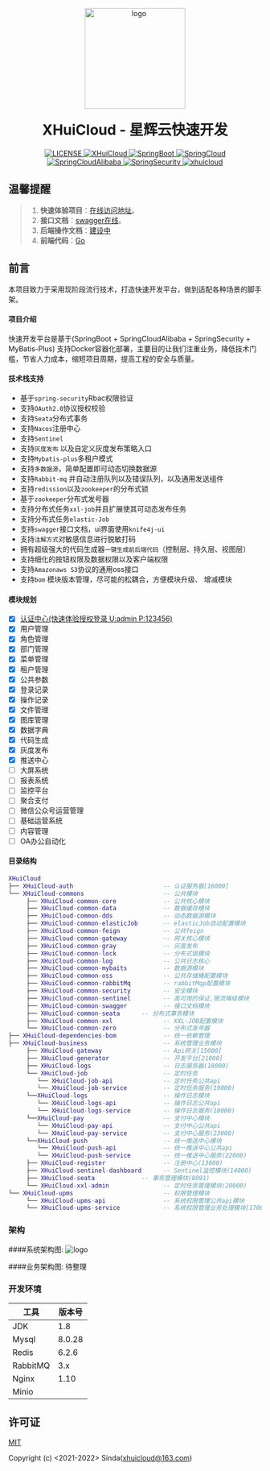 <p align="center">
     <img src="https://xhuicloud.oss-cn-shenzhen.aliyuncs.com/logo-transparent.png" width="200px" height="200px" alt="logo"> </br>
</p>
<h1 align="center" style="margin: 20px 20px; font-weight: bold;">XHuiCloud - 星辉云快速开发</h1> 

<p align="center">
  <a href="https://github.com/sindaZeng/XHuiCloud/blob/develop/LICENSE">
    <img src="https://img.shields.io/badge/License-MIT-blue.svg" alt="LICENSE">
  </a>
  <a href="#">
    <img src="https://img.shields.io/badge/XHuiCloud-2.0.1-green.svg" alt="XHuiCloud">
  </a>
  <a href="#">
    <img src="https://img.shields.io/badge/Spring--Boot-2.6.6-green.svg" alt="SpringBoot">
  </a>
  <a href="#">
    <img src="https://img.shields.io/badge/Spring--Cloud-2021.0.1-green.svg" alt="SpringCloud">
  </a>
  <a href="#">
    <img src="https://img.shields.io/badge/Spring--Cloud--Alibaba-2021.0.1.0-green.svg" alt="SpringCloudAlibaba">
  </a>
  <a href="#">
    <img src="https://img.shields.io/badge/Spring--Security-5.6.2.RELEASE-green.svg" alt="SpringSecurity">
  </a>
  <a href="https://mp.weixin.qq.com/cgi-bin/showqrcode?ticket=gQHz8DwAAAAAAAAAAS5odHRwOi8vd2VpeGluLnFxLmNvbS9xLzAybV9pT1JlRmxjUEUxMDAwMHcwN0UAAgTet0ZiAwQAAAAA">
    <img src="https://img.shields.io/badge/%E5%85%AC%E4%BC%97%E5%8F%B7-xhuicloud-brightgreen" alt="xhuicloud">
  </a>
</p>


## 温馨提醒

> 1. **快速体验项目**：[在线访问地址](http://xhuicloud.cn/)。
> 2. **接口文档**：[swagger在线](http://api.xhuicloud.cn/doc.html)。
> 3. **后端操作文档**：[建设中](http://doc.xhuicloud.cn/#/)
> 4. **前端代码**：[Go](https://github.com/sindaZeng/xhuicloud-ui)

## 前言

本项目致力于采用现阶段流行技术，打造快速开发平台，做到适配各种场景的脚手架。

#### 项目介绍

快速开发平台是基于(SpringBoot + SpringCloudAlibaba + SpringSecurity + MyBatis-Plus) 支持Docker容器化部署，主要目的让我们注重业务，降低技术门槛，节省人力成本，缩短项目周期，提高工程的安全与质量。

#### 技术栈支持
- 基于`spring-security`Rbac权限验证
- 支持`OAuth2.0`协议授权校验
- 支持`Seata`分布式事务
- 支持`Nacos`注册中心
- 支持`Sentinel`
- 支持`灰度发布` 以及自定义灰度发布策略入口
- 支持`Mybatis-plus`多租户模式
- 支持`多数据源`，简单配置即可动态切换数据源
- 支持`Rabbit-mq` 并自动注册队列以及错误队列，以及通用发送组件
- 支持`redission`以及`zookeeper`的分布式锁
- 基于`zookeeper`分布式发号器
- 支持分布式任务`xxl-job`并且扩展使其可动态发布任务
- 支持分布式任务`elastic-Job`
- 支持`swagger`接口文档，ui界面使用`knife4j-ui`
- 支持`注解方式`对敏感信息进行脱敏打码
- 拥有超级强大的代码生成器`一键生成前后端代码`（控制层、持久层、视图层）
- 支持细化的按钮权限及数据权限以及客户端权限
- 支持`Amazonaws S3`协议的通用oss接口
- 支持`bom` 模块版本管理，尽可能的松耦合，方便模块升级、 增减模块


#### 模块规划

- [x] [认证中心(快速体验授权登录 U:admin P:123456)](http://oauth2.xhuicloud.cn/oauth/authorize?client_id=test&response_type=code&scop=server&redirect_uri=http://xhuicloud.cn)
- [x] 用户管理
- [x] 角色管理
- [x] 部门管理
- [x] 菜单管理
- [x] 租户管理
- [x] 公共参数
- [x] 登录记录
- [x] 操作记录
- [x] 文件管理
- [x] 图库管理
- [x] 数据字典
- [x] 代码生成
- [x] 灰度发布 
- [x] 推送中心 
- [ ] 大屏系统
- [ ] 报表系统
- [ ] 监控平台
- [ ] 聚合支付
- [ ] 微信公众号运营管理
- [ ] 基础运营系统
- [ ] 内容管理
- [ ] OA办公自动化

#### 目录结构
```lua
XHuiCloud
├── XHuiCloud-auth                         -- 认证服务器[16000]
└── XHuiCloud-commons                      -- 公共模块 
     ├── XHuiCloud-common-core             -- 公共核心模块
     ├── XHuiCloud-common-data             -- 数据缓存模块
     ├── XHuiCloud-common-dds              -- 动态数据源模块
     ├── XHuiCloud-common-elasticJob       -- elasticJob自动配置模块
     ├── XHuiCloud-common-feign            -- 公共feign
     ├── XHuiCloud-common-gateway          -- 网关核心模块
     ├── XHuiCloud-common-gray             -- 灰度发布
     ├── XHuiCloud-common-lock             -- 分布式锁模块
     ├── XHuiCloud-common-log              -- 公共日志核心
     ├── XHuiCloud-common-mybaits          -- 数据源模块
     ├── XHuiCloud-common-oss              -- 公共存储桶配置模块
     ├── XHuiCloud-common-rabbitMq         -- rabbitMqp配置模块
     ├── XHuiCloud-common-security         -- 安全模块
     ├── XHuiCloud-common-sentinel         -- 高可用的保证,限流降级模块
     ├── XHuiCloud-common-swagger          -- 接口文档模块
     ├── XHuiCloud-common-seata      -- 分布式事务模块
     ├── XHuiCloud-common-xxl              -- XXL-JOB配置模块
     └── XHuiCloud-common-zero             -- 分布式发号器
├── XHuiCloud-dependencies-bom             -- 统一依赖管理
├── XHuiCloud-business                     -- 系统管理业务模块
     ├── XHuiCloud-gateway                 -- Api网关[15000]
     ├── XHuiCloud-generator               -- 开发平台[21000]
     ├── XHuiCloud-logs                    -- 日志服务器(18000)
     └── XHuiCloud-job                     -- 定时任务
        └── XHuiCloud-job-api              -- 定时任务公共api
        └── XHuiCloud-job-service          -- 定时任务服务(19000)
     └──XHuiCloud-logs                     -- 操作日志模块
        └── XHuiCloud-logs-api             -- 操作日志公共api
        └── XHuiCloud-logs-service         -- 操作日志服务(18000)
     └──XHuiCloud-pay                      -- 支付中心模块
        └── XHuiCloud-pay-api              -- 支付中心公共api
        └── XHuiCloud-pay-service          -- 支付中心服务(23000)
     └──XHuiCloud-push                     -- 统一推送中心模块
        └── XHuiCloud-push-api             -- 统一推送中心公共api
        └── XHuiCloud-push-service         -- 统一推送中心服务(22000)
     ├── XHuiCloud-register                -- 注册中心(13000)
     ├── XHuiCloud-sentinel-dashboard      -- Sentinel监控模块(14000)
     ├── XHuiCloud-seata             -- 事务管理模块(8091)
     └── XHuiCloud-xxl-admin               -- 定时任务管理模块(20000)
└── XHuiCloud-upms                         -- 权限管理模块
     └── XHuiCloud-upms-api                -- 系统权限管理公共api模块
     └── XHuiCloud-upms-service            -- 系统权限管理业务处理模块[17000]
```
### 架构

####系统架构图:
<img src="https://xhuicloud.oss-cn-shenzhen.aliyuncs.com/%E6%9E%B6%E6%9E%84%E5%9B%BE%E9%9D%9E%E9%80%8F%E6%98%8E.png" alt="logo"> </br>

####业务架构图:
待整理


### 开发环境

| 工具          | 版本号 |
| ------------- | ------ |
| JDK           | 1.8    |
| Mysql         | 8.0.28 |
| Redis         | 6.2.6  |
| RabbitMQ      | 3.x      |
| Nginx         | 1.10   |
| Minio         |        |
 
## 许可证

[MIT](https://github.com/sindaZeng/XHuiCloud/blob/develop/LICENSE)

Copyright (c) <2021-2022> Sinda(xhuicloud@163.com)
